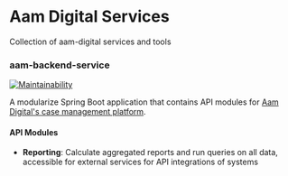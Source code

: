 # Aam Digital Services

Collection of aam-digital services and tools

### aam-backend-service

[![Maintainability](https://api.codeclimate.com/v1/badges/57213b5887a579196d6d/maintainability)](https://codeclimate.com/github/Aam-Digital/aam-services/maintainability)

A modularize Spring Boot application that contains API modules for [Aam Digital's case management platform](https://github.com/Aam-Digital/ndb-core).

#### API Modules

- **Reporting**: Calculate aggregated reports and run queries on all data, accessible for external services for API integrations of systems
